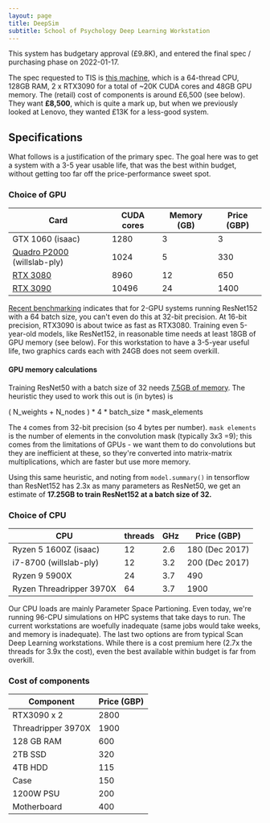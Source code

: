 ```yaml
---
layout: page
title: DeepSim
subtitle: School of Psychology Deep Learning Workstation
---
```


This system has budgetary approval (£9.8K), and entered the final spec /
purchasing phase on 2022-01-17.

The spec requested to TIS is [this machine](https://www.scan.co.uk/products/3xs-dbp-g2-32t-amd-ryzen-threadripper-3970x-128gb-ram-2x-24gb-nvidia-rtx-3090-2tb-m2-ssd-4tb-hdd), which is a 64-thread CPU, 128GB RAM, 2 x RTX3090 for a total of ~20K CUDA cores and 48GB GPU memory. The (retail) cost of components is around £6,500 (see below). They want **£8,500**, which is quite a mark up, but when we previously looked at Lenovo, they wanted £13K for a less-good system. 

## Specifications

What follows is a justification of the primary spec. The goal here was to get a system with a 3-5 year usable life, that was the best within budget, without getting too far off the price-performance sweet spot.

### Choice of GPU

| Card | CUDA cores  | Memory (GB) | Price (GBP)  |
| ---- | ----------- | ----------- | ---------------- | 
| GTX 1060 (isaac) | 1280 | 3 | 3 | 180 (Dec 2017) |
| [Quadro P2000][1]  (willslab-ply) | 1024 | 5 | 330 |
| [RTX 3080][2] | 8960 | 12 |  650 |
| [RTX 3090][3] | 10496 | 24 |  1400 |

[Recent benchmarking][5] indicates that for 2-GPU systems running ResNet152 with a 64 batch size, you can't even do this at 32-bit precision. At 16-bit precision, RTX3090 is about twice as fast as RTX3080. Training even 5-year-old models, like ResNet152, in reasonable time needs at least 18GB of GPU memory (see below). For this workstation to have a 3-5-year useful life, two graphics cards each with 24GB does not seem overkill.

#### GPU memory calculations

Training ResNet50 with a batch size of 32 needs [7.5GB of memory][4]. The heuristic they used to work this out is (in bytes) is

( N_weights + N_nodes ) * 4 * batch_size * mask_elements

The `4` comes from 32-bit precision (so 4 bytes per number). `mask elements` is the number of elements in the convolution mask (typically 3x3 =9); this comes from the limitations of GPUs - we want them to do convolutions but they are inefficient at these, so they're converted into matrix-matrix multiplications, which are faster but use more memory. 

Using this same heuristic, and noting from `model.summary()` in tensorflow than ResNet152 has 2.3x as many parameters as ResNet50, we get an estimate of **17.25GB to train ResNet152 at a batch size of 32.** 


[1]: https://www.nvidia.com/content/dam/en-zz/Solutions/design-visualization/documents/Quadro-P2000-US-03Feb17.pdf

[2]: https://www.nvidia.com/en-gb/geforce/graphics-cards/30-series/rtx-3080-3080ti/

[3]: https://www.nvidia.com/en-gb/geforce/graphics-cards/30-series/rtx-3090/

[4]: https://www.graphcore.ai/posts/why-is-so-much-memory-needed-for-deep-neural-networks

[5]: https://bizon-tech.com/blog/best-gpu-for-deep-learning-rtx-3090-vs-rtx-3080-vs-titan-rtx-vs-rtx-2080-ti

### Choice of CPU

| CPU | threads | GHz | Price (GBP) |
| --- | ------- | --- | ----------- |
| Ryzen 5 1600Z (isaac) | 12 | 2.6 | 180 (Dec 2017) |
| i7-8700 (willslab-ply) | 12 | 3.2 | 200 (Dec 2017) |
| Ryzen 9 5900X | 24 | 3.7 | 490 | 
| Ryzen Threadripper 3970X | 64 | 3.7 | 1900 |

Our CPU loads are mainly Parameter Space Partioning. Even today, we're running 96-CPU simulations on HPC systems that take days to run. The current workstations are woefully inadequate (same jobs would take weeks, and memory is inadequate). The last two options are from typical Scan Deep Learning workstations. While there is a cost premium here (2.7x the threads for 3.9x the cost), even the best available within budget is far from overkill.

### Cost of components

| Component | Price (GBP) |
| --------- | ----------- |
| RTX3090 x 2 |  2800 |
| Threadripper 3970X | 1900 |
| 128 GB RAM | 600 |
| 2TB SSD | 320 |
| 4TB HDD | 115 |
| Case    | 150 |
| 1200W PSU | 200 |
| Motherboard | 400 |
